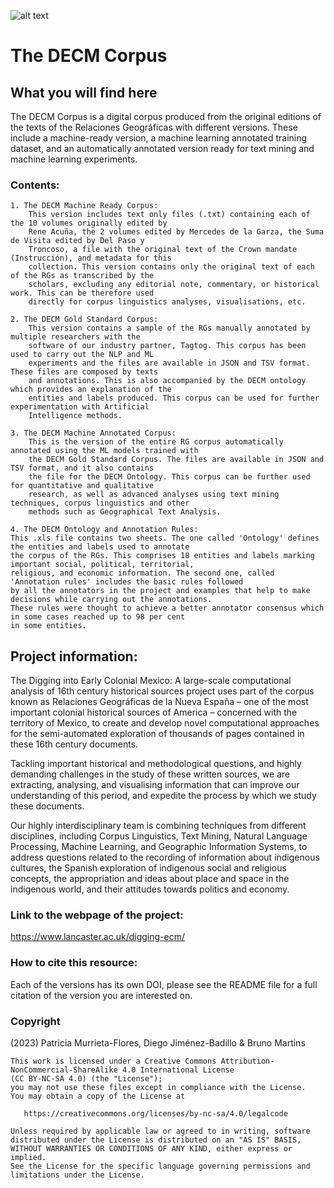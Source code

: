 ![alt text](https://www.lancaster.ac.uk/digging-ecm/wp-content/uploads/2018/04/Logo-sticky-header-345.png  "Digging into Early Colonial Mexico Logo")
# The DECM Corpus

## What you will find here
The DECM Corpus is a digital corpus produced from the original editions of the texts of the Relaciones Geográficas with different versions. These include a machine-ready version, a machine learning annotated training dataset, and an automatically annotated version ready for text mining and machine learning experiments.

### Contents:
``` 
1. The DECM Machine Ready Corpus: 
	This version includes text only files (.txt) containing each of the 10 volumes originally edited by 
	Rene Acuña, the 2 volumes edited by Mercedes de la Garza, the Suma de Visita edited by Del Paso y 
	Troncoso, a file with the original text of the Crown mandate (Instrucción), and metadata for this 
	collection. This version contains only the original text of each of the RGs as transcribed by the 
	scholars, excluding any editorial note, commentary, or historical work. This can be therefore used 
	directly for corpus linguistics analyses, visualisations, etc.

2. The DECM Gold Standard Corpus: 
	This version contains a sample of the RGs manually annotated by multiple researchers with the 
	software of our industry partner, Tagtog. This corpus has been used to carry out the NLP and ML 
	experiments and the files are available in JSON and TSV format. These files are composed by texts 
	and annotations. This is also accompanied by the DECM ontology which provides an explanation of the 
	entities and labels produced. This corpus can be used for further experimentation with Artificial 
	Intelligence methods.

3. The DECM Machine Annotated Corpus: 
	This is the version of the entire RG corpus automatically annotated using the ML models trained with
	the DECM Gold Standard Corpus. The files are available in JSON and TSV format, and it also contains
	the file for the DECM Ontology. This corpus can be further used for quantitative and qualitative 
	research, as well as advanced analyses using text mining techniques, corpus linguistics and other 
	methods such as Geographical Text Analysis. 

4. The DECM Ontology and Annotation Rules:
This .xls file contains two sheets. The one called 'Ontology' defines the entities and labels used to annotate 
the corpus of the RGs. This comprises 18 entities and labels marking important social, political, territorial, 
religious, and economic information. The second one, called 'Annotation rules' includes the basic rules followed 
by all the annotators in the project and examples that help to make decisions while carrying out the annotations. 
These rules were thought to achieve a better annotator consensus which in some cases reached up to 98 per cent 
in some entities.  

``` 

## Project information: 
The Digging into Early Colonial Mexico: A large-scale computational analysis of 16th century historical sources project uses part of the corpus known as Relaciones Geográficas de la Nueva España – one of the most important colonial historical sources of America – concerned with the territory of Mexico, to create and develop novel computational approaches for the semi-automated exploration of thousands of pages contained in these 16th century documents.

Tackling important historical and methodological questions, and highly demanding challenges in the study of these written sources, we are extracting, analysing, and visualising information that can improve our understanding of this period, and expedite the process by which we study these documents.

Our highly interdisciplinary team is combining techniques from different disciplines, including Corpus Linguistics, Text Mining, Natural Language Processing, Machine Learning, and Geographic Information Systems, to address questions related to the recording of information about indigenous cultures, the Spanish exploration of indigenous social and religious concepts, the appropriation and ideas about place and space in the indigenous world, and their attitudes towards politics and economy. 

### Link to the webpage of the project: 
https://www.lancaster.ac.uk/digging-ecm/

### How to cite this resource: 
Each of the versions has its own DOI, please see the README file for a full citation of the version you are interested on.

### Copyright
(2023) Patricia Murrieta-Flores, Diego Jiménez-Badillo & Bruno Martins
``` 
This work is licensed under a Creative Commons Attribution-NonCommercial-ShareAlike 4.0 International License 
(CC BY-NC-SA 4.0) (the "License");
you may not use these files except in compliance with the License.
You may obtain a copy of the License at

   https://creativecommons.org/licenses/by-nc-sa/4.0/legalcode

Unless required by applicable law or agreed to in writing, software
distributed under the License is distributed on an "AS IS" BASIS,
WITHOUT WARRANTIES OR CONDITIONS OF ANY KIND, either express or implied.
See the License for the specific language governing permissions and
limitations under the License.
``` 


